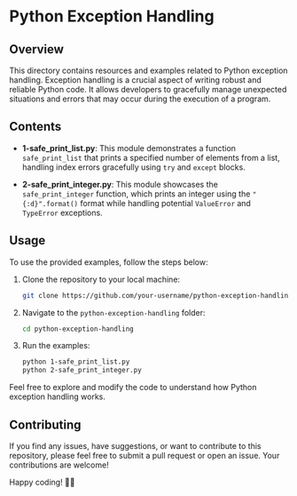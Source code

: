 # Python Exception Handling

## Overview

This directory contains resources and examples related to Python exception handling. Exception handling is a crucial aspect of writing robust and reliable Python code. It allows developers to gracefully manage unexpected situations and errors that may occur during the execution of a program.

## Contents

- **1-safe_print_list.py**: This module demonstrates a function `safe_print_list` that prints a specified number of elements from a list, handling index errors gracefully using `try` and `except` blocks.

- **2-safe_print_integer.py**: This module showcases the `safe_print_integer` function, which prints an integer using the `"{:d}".format()` format while handling potential `ValueError` and `TypeError` exceptions.

## Usage

To use the provided examples, follow the steps below:

1. Clone the repository to your local machine:

   ```bash
   git clone https://github.com/your-username/python-exception-handling.git
   ```

2. Navigate to the `python-exception-handling` folder:

   ```bash
   cd python-exception-handling
   ```

3. Run the examples:

   ```bash
   python 1-safe_print_list.py
   python 2-safe_print_integer.py
   ```

Feel free to explore and modify the code to understand how Python exception handling works.

## Contributing

If you find any issues, have suggestions, or want to contribute to this repository, please feel free to submit a pull request or open an issue. Your contributions are welcome!

Happy coding! 🐍✨
